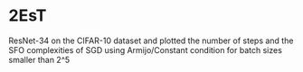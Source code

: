 # 2EsT
 ResNet-34 on the CIFAR-10 dataset and plotted the number of steps and the SFO complexities of SGD using Armijo/Constant condition for batch sizes smaller than 2^5

